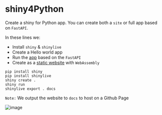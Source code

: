 # shiny4Python
Create a shiny for Python app.  You can create both a `site` or full app based on `FastAPI`.

In these lines we:
- Install `shiny` & `shinylive`
- Create a Hello world app
- Run the [app](https://shiny.rstudio.com/py/docs/deploy.html) based on the `FastAPI`
- Create as a [static website](https://shiny.rstudio.com/py/docs/shinylive.html) with `WebAssembly`

```
pip install shiny
pip install shinylive
shiny create .
shiny run 
shinylive export . docs
```

`Note:` We output the website to `docs` to host on a Github Page


![image](https://user-images.githubusercontent.com/33904170/215349262-68b36efa-ceff-40ea-ae80-052303a7258b.png)
